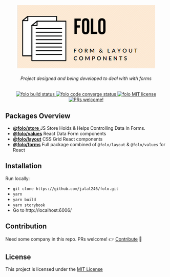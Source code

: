 <p align="center">
  <img src="https://raw.githubusercontent.com/jalal246/folo/master/FOLO-sm.png" alt="folo live example" />
</p>

<h6 align="center">
Project designed and being developed to deal with with forms
</h6>

<p align="center">
<a href="https://github.com/jalal246/folo">
  <img src="https://img.shields.io/github/workflow/status/jalal246/folo/CI" alt="folo build status" />
</a>
<a href="https://codecov.io/gh/jalal246/folo">
  <img src="https://img.shields.io/codecov/c/github/jalal246/folo.svg" alt="folo code converge status" />
</a>
<a href="https://github.com/jalal246/folo/blob/master/LICENSE">
  <img src="https://img.shields.io/github/license/mashape/apistatus.svg" alt="folo MIT license" />
</a>
<a href="https://github.com/jalal246/folo/pulls">
  <img src="https://img.shields.io/badge/PRs-welcome-brightgreen.svg" alt="PRs welcome!" />
</a>
</p>

## Packages Overview

- [**@folo/store** ](https://github.com/jalal246/folo/tree/master/packages/folo-store) JS Store Holds & Helps Controlling Data In Forms.
- [**@folo/values**](https://github.com/jalal246/folo/tree/master/packages/folo-values)
  React Data Form components
- [**@folo/layout**](https://github.com/jalal246/folo/tree/master/packages/folo-layout)
  CSS Grid React components
- [**@folo/forms**](https://github.com/jalal246/folo/tree/master/packages/folo-forms)
  Full package combined of `@folo/layout` & `@folo/values` for React

## Installation

Run locally:

- `git clone https://github.com/jalal246/folo.git`
- `yarn`
- `yarn build`
- `yarn storybook`
- Go to http://localhost:6006/

## Contribution

Need some company in this repo. PRs welcome! :point_right: [Contribute](Contribution.md) :blue_heart:

## License

This project is licensed under the [MIT License](https://github.com/jalal246/folo/blob/master/LICENSE)
